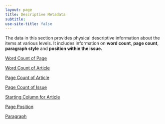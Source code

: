 ```yaml
---
layout: page
title: Descriptive Metadata
subtitle:  
use-site-title: false
---
```


The data in this section provides physical descriptive information about
the items at various levels. It includes information on **word count**,
**page count**, **paragraph style** and **position within the issue.**

[Word Count of Page](word-count-of-page)

[Word Count of Article](word-count-of-article)

[Page Count of Article](page-count-of-article)

[Page Count of Issue](page-count-of-issue)

[Starting Column for Article](starting-column-for-article)

[Page Position](page-position)

[Paragraph](paragraph)
